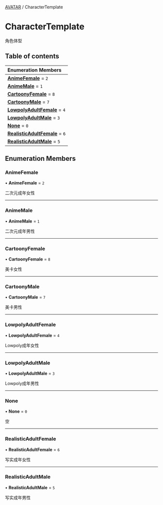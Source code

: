 [AVATAR](../groups/Core.AVATAR.md) / CharacterTemplate

# CharacterTemplate <Badge type="tip" text="Enumeration" /> <Score text="CharacterTemplate" />

角色体型

## Table of contents

| Enumeration Members |
| :-----|
| **[AnimeFemale](mw.CharacterTemplate.md#animefemale)** = ``2`` <br> |
| **[AnimeMale](mw.CharacterTemplate.md#animemale)** = ``1`` <br> |
| **[CartoonyFemale](mw.CharacterTemplate.md#cartoonyfemale)** = ``8`` <br> |
| **[CartoonyMale](mw.CharacterTemplate.md#cartoonymale)** = ``7`` <br> |
| **[LowpolyAdultFemale](mw.CharacterTemplate.md#lowpolyadultfemale)** = ``4`` <br> |
| **[LowpolyAdultMale](mw.CharacterTemplate.md#lowpolyadultmale)** = ``3`` <br> |
| **[None](mw.CharacterTemplate.md#none)** = ``0`` <br> |
| **[RealisticAdultFemale](mw.CharacterTemplate.md#realisticadultfemale)** = ``6`` <br> |
| **[RealisticAdultMale](mw.CharacterTemplate.md#realisticadultmale)** = ``5`` <br> |

## Enumeration Members

### AnimeFemale <Score text="AnimeFemale" /> 

• **AnimeFemale** = ``2``

二次元成年女性

___

### AnimeMale <Score text="AnimeMale" /> 

• **AnimeMale** = ``1``

二次元成年男性

___

### CartoonyFemale <Score text="CartoonyFemale" /> 

• **CartoonyFemale** = ``8``

美卡女性

___

### CartoonyMale <Score text="CartoonyMale" /> 

• **CartoonyMale** = ``7``

美卡男性

___

### LowpolyAdultFemale <Score text="LowpolyAdultFemale" /> 

• **LowpolyAdultFemale** = ``4``

Lowpoly成年女性

___

### LowpolyAdultMale <Score text="LowpolyAdultMale" /> 

• **LowpolyAdultMale** = ``3``

Lowpoly成年男性

___

### None <Score text="None" /> 

• **None** = ``0``

空

___

### RealisticAdultFemale <Score text="RealisticAdultFemale" /> 

• **RealisticAdultFemale** = ``6``

写实成年女性

___

### RealisticAdultMale <Score text="RealisticAdultMale" /> 

• **RealisticAdultMale** = ``5``

写实成年男性
